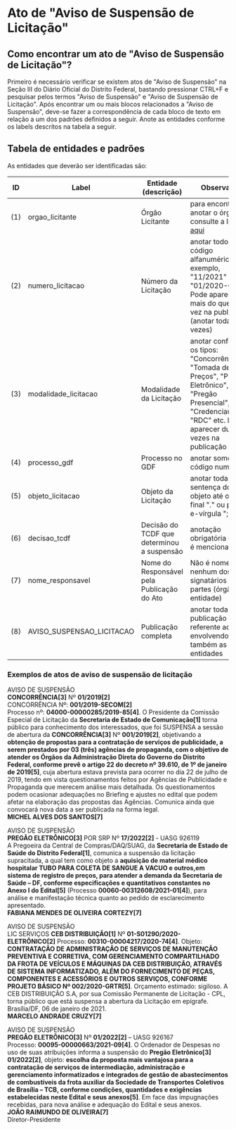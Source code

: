 # Ato de "Aviso de Suspensão de Licitação"

## Como encontrar um ato de "Aviso de Suspensão de Licitação"?

Primeiro é necessário verificar se existem atos de "Aviso de Suspensão" na Seção III do Diário Oficial do Distrito Federal, bastando pressionar CTRL+F e pesquisar pelos termos "Aviso de Suspensão" e "Aviso de Suspensão de Licitação". Após encontrar um ou mais blocos relacionados a "Aviso de Suspensão", deve-se fazer a correspondência de cada bloco de texto em relação a um dos padrões definidos a seguir. Anote as entidades conforme os labels descritos na tabela a seguir.

## Tabela de entidades e padrões

As entidades que deverão ser identificadas são:

ID | Label | Entidade (descrição)  | Observação
------- | ------- | ------- | ------- 
(1) | orgao_licitante | Órgão Licitante | para encontrar e anotar o órgão, consulte a lista [aqui](../listagem_orgaos.md)
(2) | numero_licitacao | Número da Licitação | anotar todo o código alfanumérico. Por exemplo, "11/2021" ou "01/2020-CEB". Pode aparecer mais do que uma vez na publicação (anotar todas as vezes)
(3) | modalidade_licitacao | Modalidade da Licitação | anotar conforme os tipos: "Concorrência", "Tomada de Preços", "Pregão Eletrônico", "Pregão Presencial", "Credenciamento", "RDC" etc. Pode aparecer duas vezes na publicação
(4) | processo_gdf | Processo no GDF | anotar somente o código numérico
(5) | objeto_licitacao | Objeto da Licitação | anotar toda a sentença do objeto até o ponto final "." ou ponto-e-vírgula ";"
(6) | decisao_tcdf | Decisão do TCDF que determinou a suspensão | anotação obrigatória quando é mencionada
(7) | nome_responsavel | Nome do Responsável pela Publicação do Ato |	Não é nome de nenhum dos signatários das partes (órgão e entidade)
(8) | AVISO_SUSPENSAO_LICITACAO | Publicação completa | anotar toda a publicação referente ao ato, envolvendo também as suas entidades

### Exemplos de atos de aviso de suspensão de licitação

AVISO DE SUSPENSÃO<br>
**CONCORRÊNCIA[3]** Nº **01/2019[2]**<br>
CONCORRÊNCIA Nº: **001/2019-SECOM[2]**<br>
Processo nº: **04000-00000285/2019-85[4]**. O Presidente da Comissão Especial de Licitação da **Secretaria de Estado de Comunicação[1]** torna público para conhecimento dos interessados, que foi SUSPENSA a sessão de abertura da **CONCORRÊNCIA[3]** Nº **001/2019[2]**, objetivando a **obtenção de propostas para a contratação de serviços de publicidade, a serem prestados por 03 (três) agências de propaganda, com o objetivo de atender os Órgãos da Administração Direta do Governo do Distrito Federal, conforme prevê o artigo 22 do decreto nº 39.610, de 1º de janeiro de 2019[5]**, cuja abertura estava prevista para ocorrer no dia 22 de julho de 2019, tendo em vista questionamentos feitos por Agências de Publicidade e Propaganda que merecem análise mais detalhada. Os questionamentos podem ocasionar adequações no Briefing e ajustes no edital que podem afetar na elaboração das propostas das Agências. Comunica ainda que convocará nova data a ser publicada na forma legal.<br>
**MICHEL ALVES DOS SANTOS[7]**


AVISO DE SUSPENSÃO<br>
**PREGÃO ELETRÔNICO[3]** POR SRP Nº **17/2022[2]** - UASG 926119<br>
A Pregoeira da Central de Compras/DAQ/SUAG, da **Secretaria de Estado de Saúde do Distrito Federal[1]**, comunica a suspensão da licitação supracitada, a qual tem como objeto a **aquisição de material médico hospitalar TUBO PARA COLETA DE SANGUE A VACUO e outros,em sistema de registro de preços, para atender a demanda da Secretaria de Saúde – DF, conforme especificações e quantitativos constantes no Anexo I do Edital[5]** (Processo **00060-00312608/2021-01[4]**), para análise e manifestação técnica quanto ao pedido de esclarecimento apresentado.<br>
**FABIANA MENDES DE OLIVEIRA CORTEZY[7]**


AVISO DE SUSPENSÃO<br>
LIC SERVIÇOS **CEB DISTRIBUIÇÃO[1]** Nº **01-S01290/2020- ELETRÔNICO[2]** Processo: **00310-00004217/2020-74[4]**. Objeto: **CONTRATAÇÃO DE ADMINISTRAÇÃO DE SERVIÇOS DE MANUTENÇÃO PREVENTIVA E CORRETIVA, COM GERENCIAMENTO COMPARTILHADO DA FROTA DE VEÍCULOS E MÁQUINAS DA CEB DISTRIBUIÇÃO, ATRAVÉS DE SISTEMA INFORMATIZADO, ALÉM DO FORNECIMENTO DE PEÇAS, COMPONENTES E ACESSÓRIOS E OUTROS SERVIÇOS, CONFORME PROJETO BÁSICO Nº 002/2020-GRTR[5]**. Orçamento estimado: sigiloso. A CEB DISTRIBUIÇÃO S.A, por sua Comissão Permanente de Licitação - CPL, torna público que está suspensa a abertura da Licitação em epígrafe.<br>
Brasília/DF, 06 de janeiro de 2021.<br>
**MARCELO ANDRADE CRUZY[7]**

AVISO DE SUSPENSÃO<br>
**PREGÃO ELETRÔNICO[3]** Nº **01/2022[2]** – UASG 926167<br>
Processo: **00095-00000663/2021-09[4]**. O Ordenador de Despesas no uso de suas atribuições informa a suspensão do **Pregão Eletrônico[3]** **01/2022[2]**, objeto: **escolha da proposta mais vantajosa para a contratação de serviços de intermediação, administração e gerenciamento informatizados e integrados de gestão de abastecimentos de combustíveis da frota auxiliar da Sociedade de Transportes Coletivos de Brasília – TCB, conforme condições, quantidades e exigências estabelecidas neste Edital e seus anexos[5]**. Em face das impugnações recebidas, para nova análise e adequação do Edital e seus anexos.<br>
**JOÃO RAIMUNDO DE OLIVEIRA[7]**<br>
Diretor-Presidente
